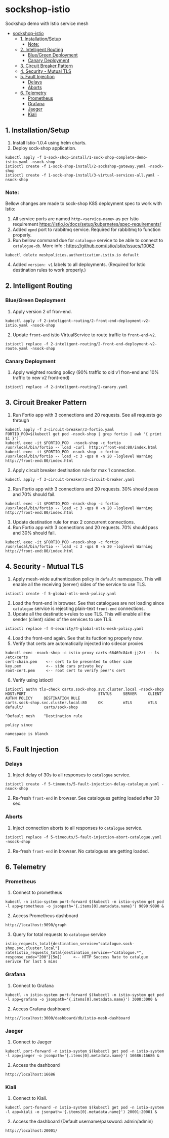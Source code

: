 # sockshop-istio
Sockshop demo with Istio service mesh

- [sockshop-istio](#sockshop-istio)
  * [1. Installation/Setup](#1-installation-setup)
    + [Note:](#note-)
  * [2. Intelligent Routing](#2-intelligent-routing)
    + [Blue/Green Deployment](#blue-green-deployment)
    + [Canary Deployment](#canary-deployment)
  * [3. Circuit Breaker Pattern](#3-circuit-breaker-pattern)
  * [4. Security - Mutual TLS](#4-security---mutual-tls)
  * [5. Fault Injection](#5-fault-injection)
    + [Delays](#delays)
    + [Aborts](#aborts)
  * [6. Telemetry](#6-telemetry)
    + [Prometheus](#prometheus)
    + [Grafana](#grafana)
    + [Jaeger](#jaeger)
    + [Kiali](#kiali)

## 1. Installation/Setup                                                                                                                                 

1. Install Istio-1.0.4 using helm charts.
2. Deploy sock-shop application.

```                                                                                                                         
kubectl apply -f 1-sock-shop-install/1-sock-shop-complete-demo-istio.yaml -nsock-shop
istioctl create -f 1-sock-shop-install/2-sockshop-gateway.yaml -nsock-shop
istioctl create -f 1-sock-shop-install/3-virtual-services-all.yaml -nsock-shop
```

### Note:
Bellow changes are made to sock-shop K8S deployment spec to work with Istio:

1. All service ports are named `http-<service-name>` as per Istio requirement https://istio.io/docs/setup/kubernetes/spec-requirements/
2. Added `epmd` port to rabbitmq service. Required for rabbitmq to function properly. 
3. Run bellow command due for `catalogue` service to be able to connect to `catalogue-db`. More info : https://github.com/istio/istio/issues/10062

```                                                                                                                     
kubectl delete meshpolicies.authentication.istio.io default
```
4. Added `version: v1` labels to all deployments. (Required for Istio destination rules to work properly.)

## 2. Intelligent Routing 
### Blue/Green Deployment
1. Apply version 2 of fron-end.
```
kubectl apply -f 2-inteligent-routing/2-front-end-deployment-v2-istio.yaml -nsock-shop
```
2. Update `front-end` istio VirtualService to route traffic to `front-end-v2`.
```
istioctl replace -f 2-inteligent-routing/2-front-end-deployment-v2-route.yaml -nsock-shop
```
### Canary Deployment
1. Apply weighted routing policy (90% traffic to old v1 fron-end and 10% traffic to new v2 front-end)
```
istioctl replace -f 2-inteligent-routing/2-canary.yaml
```

## 3. Circuit Breaker Pattern

1. Run Fortio app with 3 connections and 20 requests. See all requests go through
```
kubectl apply -f 3-circuit-breaker/3-fortio.yaml
FORTIO_POD=$(kubectl get pod -nsock-shop | grep fortio | awk '{ print $1 }')
kubectl exec -it $FORTIO_POD  -nsock-shop -c fortio /usr/local/bin/fortio -- load -curl  http://front-end:80/index.html
kubectl exec -it $FORTIO_POD -nsock-shop -c fortio /usr/local/bin/fortio -- load -c 3 -qps 0 -n 20 -loglevel Warning http://front-end:80/index.html
```
2. Apply circuit breaker destination rule for max 1 connection.
```
kubectl apply -f 3-circuit-breaker/3-circuit-breaker.yaml
```
2. Run Fortio app with 3 connections and 20 requests. 30% should pass and 70% should fail.
```
kubectl exec -it $FORTIO_POD -nsock-shop -c fortio /usr/local/bin/fortio -- load -c 3 -qps 0 -n 20 -loglevel Warning http://front-end:80/index.html
```
3. Update destination rule for max 2 concurrent connections.
4. Run Fortio app with 3 connections and 20 requests. 70% should pass and 30% should fail.
```
kubectl exec -it $FORTIO_POD -nsock-shop -c fortio /usr/local/bin/fortio -- load -c 3 -qps 0 -n 20 -loglevel Warning http://front-end:80/index.html
```
  
## 4. Security - Mutual TLS

1. Apply mesh-wide authentication policy in `default` namespace. This will enable all the receiving (server) sides of the service to use TLS.
```
istioctl create -f 5-global-mtls-mesh-policy.yaml
```
2. Load the front-end in browser. See that catalogues are not loading since `catalogue` service is rejecting plain-text `front-end` connections.
3. Update all the destination-rules to use TLS. This will enable all the sender (client) sides of the services to use TLS.
```
istioctl replace -f 4-security/4-global-mtls-mesh-policy.yaml
```
4. Load the front-end again. See that its fuctioning properly now.
5. Verify that certs are automatically injected into sidecar proxies
```
kubectl exec -nsock-shop -c istio-proxy carts-66469c84c6-jj2zt -- ls /etc/certs
cert-chain.pem    <-- cert to be presented to other side   
key.pem           <-- side cars private key
root-cert.pem     <-- root cert to verify peer's cert
```
6. Verify using istioctl
```
istioctl authn tls-check carts.sock-shop.svc.cluster.local -nsock-shop
HOST:PORT                                STATUS     SERVER     CLIENT     AUTHN POLICY     DESTINATION RULE
carts.sock-shop.svc.cluster.local:80     OK         mTLS       mTLS       default/         carts/sock-shop
                                                                          ^Default mesh    ^Destination rule
                                                                          policy since
                                                                          namespace is blanck
```
## 5. Fault Injection
### Delays
1. Inject delay of 30s to all responses to `catalogue` service.
```
istioctl create -f 5-timeouts/5-fault-injection-delay-catalogue.yaml -nsock-shop
```
2. Re-fresh `front-end` in browser. See catalogues getting loaded after 30 sec.

### Aborts
1. Inject connection aborts to all responses to `catalogue` service.
```
istioctl replace -f 5-timeouts/5-fault-injection-abort-catalogue.yaml -nsock-shop
```
2. Re-fresh `front-end` in browser. No catalogues are getting loaded.

## 6. Telemetry

### Prometheus
1. Connect to prometheus
```
kubectl -n istio-system port-forward $(kubectl -n istio-system get pod -l app=prometheus -o jsonpath='{.items[0].metadata.name}') 9090:9090 &
```
2. Access Prometheus dashboard
```
http://localhost:9090/graph
```
3. Query for total requests to `catalogue` service
```
istio_requests_total{destination_service="catalogue.sock-shop.svc.cluster.local"}
rate(istio_requests_total{destination_service=~"catalogue.*", response_code="200"}[5m])     <-- HTTP Success Rate to catalgue serivce for last 5 mins
```
### Grafana
1. Connect to Grafana
```
kubectl -n istio-system port-forward $(kubectl -n istio-system get pod -l app=grafana -o jsonpath='{.items[0].metadata.name}') 3000:3000 &
```
2. Access Grafana dashboard
```
http://localhost:3000/dashboard/db/istio-mesh-dashboard 
```

### Jaeger
1. Connect to Jaeger
```
kubectl port-forward -n istio-system $(kubectl get pod -n istio-system -l app=jaeger -o jsonpath='{.items[0].metadata.name}') 16686:16686 &
```

2. Access the dashboard
```
http://localhost:16686
```

### Kiali
1. Connect to Kiali.
```
kubectl port-forward -n istio-system $(kubectl get pod -n istio-system -l app=kiali -o jsonpath='{.items[0].metadata.name}') 20001:20001 &
```
2. Access the dashboard (Default username/password: admin/admin)
```
http://localhost:20001/
```
